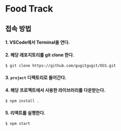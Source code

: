 # Food Track

## 접속 방법
#### 1. VSCode에서 Terminal을 연다.
#### 2. 해당 레포지토리를 git clone 한다.
```
$ git clone https://github.com/gugitgugit/OSS.git
```
#### 3. `project` 디렉토리로 들어간다.
#### 4. 해당 프로젝트에서 사용한 라이브러리를 다운받는다.
```
$ npm install .
```
#### 5. 리액트를 실행한다.
```
$ npm start
```

